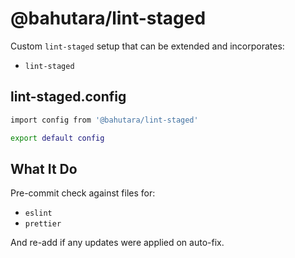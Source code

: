 # @bahutara/lint-staged

Custom `lint-staged` setup that can be extended and incorporates:

- `lint-staged`

## lint-staged.config

```sh
import config from '@bahutara/lint-staged'

export default config
```

## What It Do

Pre-commit check against files for:

- `eslint`
- `prettier`

And re-add if any updates were applied on auto-fix.
